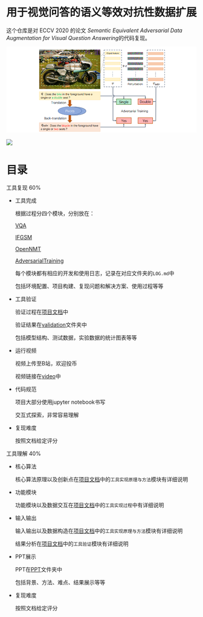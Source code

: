 # 用于视觉问答的语义等效对抗性数据扩展

这个仓库是对 ECCV 2020 的论文 *Semantic Equivalent Adversarial Data Augmentation for Visual Question Answering*的代码复现。

![](fig/overview.png)

![](https://img.shields.io/badge/tool-@chenzihong\-gavin.svg?style=plastic)

# 目录

工具复现 60%

- 工具完成

  根据过程分四个模块，分别放在：

  [VQA](https://github.com/ChenZiHong-Gavin/Semantic-Equivalent-Adversarial-Data/tree/main/util/0.%20VQA_Demo)

  [IFGSM](https://github.com/ChenZiHong-Gavin/Semantic-Equivalent-Adversarial-Data/tree/main/util/1.%20IFGSM_Demo)

  [OpenNMT](https://github.com/ChenZiHong-Gavin/Semantic-Equivalent-Adversarial-Data/tree/main/util/2.%20OpenNMT_Demo)
  
  [AdversarialTraining](https://github.com/ChenZiHong-Gavin/Semantic-Equivalent-Adversarial-Data/tree/main/util/3.%20AdversarialTraining_Demo)

  每个模块都有相应的开发和使用日志，记录在对应文件夹的`LOG.md`中

  包括环境配置、项目构建、复现问题和解决方案、使用过程等等

- 工具验证

  验证过程在[项目文档](https://github.com/ChenZiHong-Gavin/Semantic-Equivalent-Adversarial-Data/blob/main/doc/%E9%A1%B9%E7%9B%AE%E6%96%87%E6%A1%A3.md)中

  验证结果在[validation](https://github.com/ChenZiHong-Gavin/Semantic-Equivalent-Adversarial-Data/tree/main/validation)文件夹中

  包括模型结构、测试数据，实验数据的统计图表等等

- 运行视频

  视频上传至B站，欢迎投币

  视频链接在[video](https://github.com/ChenZiHong-Gavin/Semantic-Equivalent-Adversarial-Data/tree/main/video/README.md)中

- 代码规范

  项目大部分使用jupyter notebook书写

  交互式探索，非常容易理解

- 复现难度

  按照文档给定评分

工具理解 40%

- 核心算法

  核心算法原理以及创新点在[项目文档](https://github.com/ChenZiHong-Gavin/Semantic-Equivalent-Adversarial-Data/blob/main/doc/%E9%A1%B9%E7%9B%AE%E6%96%87%E6%A1%A3.md)中的`工具实现原理与方法`模块有详细说明

- 功能模块

  功能模块以及数据交互在[项目文档](https://github.com/ChenZiHong-Gavin/Semantic-Equivalent-Adversarial-Data/blob/main/doc/%E9%A1%B9%E7%9B%AE%E6%96%87%E6%A1%A3.md)中的`工具实现过程`中有详细说明

- 输入输出

  输入输出以及数据构造在[项目文档](https://github.com/ChenZiHong-Gavin/Semantic-Equivalent-Adversarial-Data/blob/main/doc/%E9%A1%B9%E7%9B%AE%E6%96%87%E6%A1%A3.md)中的`工具实现原理与方法`模块有详细说明

  结果分析在[项目文档](https://github.com/ChenZiHong-Gavin/Semantic-Equivalent-Adversarial-Data/blob/main/doc/%E9%A1%B9%E7%9B%AE%E6%96%87%E6%A1%A3.md)中的`工具验证`模块有详细说明

- PPT展示

  PPT在[PPT](https://github.com/ChenZiHong-Gavin/Semantic-Equivalent-Adversarial-Data/tree/main/doc/3.%20PPT)文件夹中

  包括背景、方法、难点、结果展示等等

- 复现难度

  按照文档给定评分

